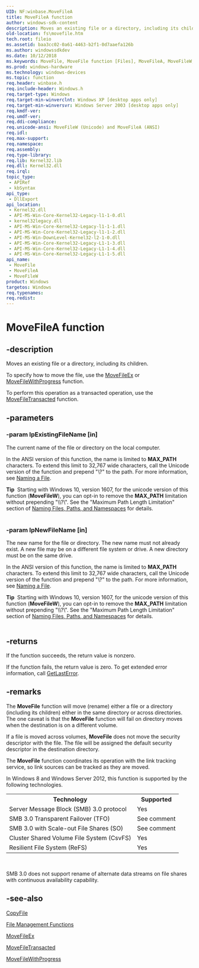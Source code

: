 ```yaml
---
UID: NF:winbase.MoveFileA
title: MoveFileA function
author: windows-sdk-content
description: Moves an existing file or a directory, including its children.
old-location: fs\movefile.htm
tech.root: fileio
ms.assetid: baa3cc02-0a61-4463-b2f1-0d7aaefa126b
ms.author: windowssdkdev
ms.date: 10/12/2018
ms.keywords: MoveFile, MoveFile function [Files], MoveFileA, MoveFileW, _win32_movefile, base.movefile, fs.movefile, rename file [Files], winbase/MoveFile, winbase/MoveFileA, winbase/MoveFileW
ms.prod: windows-hardware
ms.technology: windows-devices
ms.topic: function
req.header: winbase.h
req.include-header: Windows.h
req.target-type: Windows
req.target-min-winverclnt: Windows XP [desktop apps only]
req.target-min-winversvr: Windows Server 2003 [desktop apps only]
req.kmdf-ver: 
req.umdf-ver: 
req.ddi-compliance: 
req.unicode-ansi: MoveFileW (Unicode) and MoveFileA (ANSI)
req.idl: 
req.max-support: 
req.namespace: 
req.assembly: 
req.type-library: 
req.lib: Kernel32.lib
req.dll: Kernel32.dll
req.irql: 
topic_type:
 - APIRef
 - kbSyntax
api_type:
 - DllExport
api_location:
 - Kernel32.dll
 - API-MS-Win-Core-Kernel32-Legacy-l1-1-0.dll
 - kernel32legacy.dll
 - API-MS-Win-Core-Kernel32-Legacy-l1-1-1.dll
 - API-MS-Win-Core-Kernel32-Legacy-l1-1-2.dll
 - API-MS-Win-DownLevel-Kernel32-l2-1-0.dll
 - API-MS-Win-Core-Kernel32-Legacy-L1-1-3.dll
 - API-MS-Win-Core-Kernel32-Legacy-L1-1-4.dll
 - API-MS-Win-Core-Kernel32-Legacy-L1-1-5.dll
api_name:
 - MoveFile
 - MoveFileA
 - MoveFileW
product: Windows
targetos: Windows
req.typenames: 
req.redist: 
---
```


# MoveFileA function


## -description


Moves an existing file or a directory, including its children.

To specify how to move the file, use the 
    <a href="https://msdn.microsoft.com/5fb4f897-66ed-49d7-913a-fb6e7cecdfa3">MoveFileEx</a> or 
    <a href="https://msdn.microsoft.com/f490aadc-7934-498a-8131-5c1be9e6f1aa">MoveFileWithProgress</a> function.

To perform this operation as a transacted operation, use the 
    <a href="https://msdn.microsoft.com/466d733b-30d2-4297-a0e6-77038f1a21d5">MoveFileTransacted</a> function.


## -parameters




### -param lpExistingFileName [in]

The current name of the file or directory on the local computer.

In the ANSI version of this function, the name is limited to <b>MAX_PATH</b> characters. 
       To extend this limit to 32,767 wide characters, call the Unicode version of the function and prepend 
       "\\?\" to the path. For more information, see 
       <a href="https://msdn.microsoft.com/121cd5b2-e6fd-4eb4-99b4-b652d27b53e8">Naming a File</a>.

<div class="alert"><b>Tip</b>  Starting with Windows 10, version 1607, for the unicode version of this function (<b>MoveFileW</b>), you can opt-in to remove the <b>MAX_PATH</b> limitation without prepending "\\?\". See the "Maximum Path Length Limitation" section of <a href="https://msdn.microsoft.com/121cd5b2-e6fd-4eb4-99b4-b652d27b53e8">Naming Files, Paths, and Namespaces</a> for details.</div>
<div> </div>

### -param lpNewFileName [in]

The new name for the file or directory. The new name must not already exist. A new file may be on a 
       different file system or drive. A new directory must be on the same drive.

In the ANSI version of this function, the name is limited to <b>MAX_PATH</b> characters. 
       To extend this limit to 32,767 wide characters, call the Unicode version of the function and prepend 
       "\\?\" to the path. For more information, see 
       <a href="https://msdn.microsoft.com/121cd5b2-e6fd-4eb4-99b4-b652d27b53e8">Naming a File</a>.

<div class="alert"><b>Tip</b>  Starting with Windows 10, version 1607, for the unicode version of this function (<b>MoveFileW</b>), you can opt-in to remove the <b>MAX_PATH</b> limitation without prepending "\\?\". See the "Maximum Path Length Limitation" section of <a href="https://msdn.microsoft.com/121cd5b2-e6fd-4eb4-99b4-b652d27b53e8">Naming Files, Paths, and Namespaces</a> for details.</div>
<div> </div>

## -returns



If the function succeeds, the return value is nonzero.

If the function fails, the return value is zero. To get extended error information, call 
       <a href="https://msdn.microsoft.com/d852e148-985c-416f-a5a7-27b6914b45d4">GetLastError</a>.




## -remarks



The <b>MoveFile</b> function will move (rename) either a file or a 
    directory (including its children) either in the same directory or across directories. The one caveat is that the 
    <b>MoveFile</b> function will fail on directory moves when the 
    destination is on a different volume.

 If a file is moved across volumes, <b>MoveFile</b> does not move 
    the security descriptor with the file. The file will be assigned the default security descriptor in the 
    destination directory.

The <b>MoveFile</b> function coordinates its operation with the 
    link tracking service, so link sources can be tracked as they are moved.

In Windows 8 and Windows Server 2012, this function is supported by the following technologies.

<table>
<tr>
<th>Technology</th>
<th>Supported</th>
</tr>
<tr>
<td>
Server Message Block (SMB) 3.0 protocol

</td>
<td>
Yes

</td>
</tr>
<tr>
<td>
SMB 3.0 Transparent Failover (TFO)

</td>
<td>
See comment

</td>
</tr>
<tr>
<td>
SMB 3.0 with Scale-out File Shares (SO)

</td>
<td>
See comment

</td>
</tr>
<tr>
<td>
Cluster Shared Volume File System (CsvFS)

</td>
<td>
Yes

</td>
</tr>
<tr>
<td>
Resilient File System (ReFS)

</td>
<td>
Yes

</td>
</tr>
</table>
 

SMB 3.0 does not support rename of alternate data streams on file shares with continuous availability capability.




## -see-also




<a href="https://msdn.microsoft.com/2c8ad002-cef4-499c-acda-c162205f6a8d">CopyFile</a>



<a href="https://msdn.microsoft.com/1cf0547d-54ac-410a-acbe-7b3b3ebb310b">File Management Functions</a>



<a href="https://msdn.microsoft.com/5fb4f897-66ed-49d7-913a-fb6e7cecdfa3">MoveFileEx</a>



<a href="https://msdn.microsoft.com/466d733b-30d2-4297-a0e6-77038f1a21d5">MoveFileTransacted</a>



<a href="https://msdn.microsoft.com/f490aadc-7934-498a-8131-5c1be9e6f1aa">MoveFileWithProgress</a>
 

 

